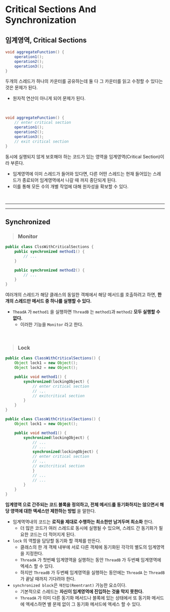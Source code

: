 # Critical Sections And Synchronization

## **임계영역, Critical Sections**

```java
void aggregateFunction() {
    operation1();
    operation2();
    operation3();
}
```

두개의 스레드가 하나의 카운터를 공유하는데 둘 다 그 카운터를 읽고 수정할 수 있다는 것은 문제가 된다.

- 원자적 연산이 아니게 되어 문제가 된다.

<br>

```java
void aggregateFunction() {
    // enter critical section
    operation1();
    operation2();
    operation3();
    // exit critical section
}
```

동시에 실행되지 않게 보호해야 하는 코드가 있는 영역을 임계영역(Critical Section)이라 부른다.

- 임계영역에 이미 스레드가 들어와 있다면, 다른 어떤 스레드는 현재 들어있는 스레드가 종료되어 임계영역에서 나갈 때 까지 중단되게 된다.
- 이를 통해 모든 수의 개별 작업에 대해 원자성을 확보할 수 있다.

<br><hr><hr>

## **Synchronized**

> ### **Monitor**

```java
public class ClssWithCriticalSections {
    public synchronized method1() {
        // ...
    }

    public synchronized method2() {
        // ...
    }
}
```

여러개의 스레드가 해당 클래스의 동일한 객체에서 해당 메서드를 호출하려고 하면, **한 개의 스레드만 메서드 중 하나를 실행할 수 있다.**

- `TheadA` 가 `method1` 을 실행하면 `ThreadB` 는 `method1`과 `method2` **모두 실행할 수 없다.**
  - 이러한 기능을 `Monitor` 라고 한다.

<br>

> ### **Lock**

```java
public class ClassWithCriticalSections() {
    Object lock1 = new Object();
    Object lock2 = new Object();

    public void method1() {
        synchronized(lockingObject) {
            // enter critical section
            // .,.
            // exitcritical section
        }
    }
}
```

```java
public class ClassWithCriticalSections() {
    Object lock1 = new Object();

    public void method1() {
        synchronized(lockingObject) {
            // ... 
            // ... 
            synchronized(lockingObject) {
            // enter critical section
            // .,.
            // exitcritical section
            }
            // ... 
            // ... 
        }
    }
}
```

**임계영역 으로 간주되는 코드 블록을 정의하고, 전체 메서드를 동기화하지는 않으면서 해당 영역에 대한 엑세스만 제한하는 방법** 을 말한다.

- 임계역역내의 코드는 **로직을 제대로 수행하는 최소한만 남겨두며 최소화** 한다.
  - 더 많은 코드가 여러 스레드로 동시에 실행될 수 있으며, 스레드 간 동기화가 필요한 코드는 더 적어지게 된다.
- `lock` 의 역할을 담당할 동기화 할 객체를 만든다.
  - 클래스의 한 개 객체 내부에 서로 다른 객체에 동기화된 각각의 별도의 임계영역을 지정한다.
  - `ThreadA` 가 첫번째 임계영역을 실행하는 동안 `ThreadB` 가 두번째 임계영역에 엑세스 할 수 있다.
  - 하지만 `ThreadB` 가 두번째 임계영역을 실행하는 동안에는 `ThreadA` 는 `ThreadB`가 끝날 때까지 기다려야 한다.
- `synchronized block`은 `재진입(Reentrant)` 가능한 요소이다.
  - 기본적으로 스레드는 **자신이 임계영역에 진입하는 것을 막지 못한다.**
  - `ThreadA` 가 이미 다른 동기화 메서드나 블록에 있는 상태에서 또 동기화 메서드에 엑세스하면 별 문제 없이 그 동기화 메서드에 엑세스 할 수 있다.
